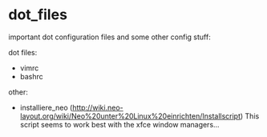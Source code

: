 # dot_files
important dot configuration files and some other config stuff:

dot files:
- vimrc
- bashrc

other:
- installiere_neo (http://wiki.neo-layout.org/wiki/Neo%20unter%20Linux%20einrichten/Installscript)
  This script seems to work best with the xfce window managers...

